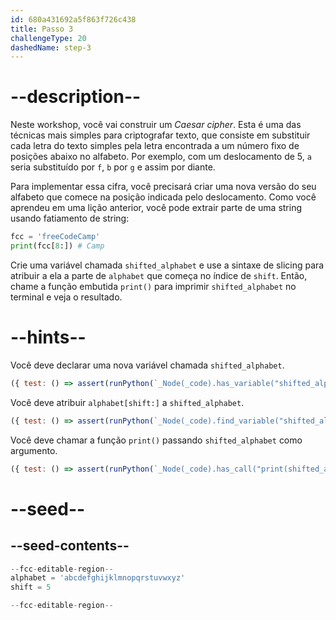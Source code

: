 ```yaml
---
id: 680a431692a5f863f726c438
title: Passo 3
challengeType: 20
dashedName: step-3
---
```


# --description--

Neste workshop, você vai construir um *Caesar cipher*. Esta é uma das técnicas mais simples para criptografar texto, que consiste em substituir cada letra do texto simples pela letra encontrada a um número fixo de posições abaixo no alfabeto. Por exemplo, com um deslocamento de 5, `a` seria substituído por `f`, `b` por `g` e assim por diante.

Para implementar essa cifra, você precisará criar uma nova versão do seu alfabeto que comece na posição indicada pelo deslocamento. Como você aprendeu em uma lição anterior, você pode extrair parte de uma string usando fatiamento de string:

```py
fcc = 'freeCodeCamp'
print(fcc[8:]) # Camp
```

Crie uma variável chamada `shifted_alphabet` e use a sintaxe de slicing para atribuir a ela a parte de `alphabet` que começa no índice de `shift`. Então, chame a função embutida `print()` para imprimir `shifted_alphabet` no terminal e veja o resultado.

# --hints--

Você deve declarar uma nova variável chamada `shifted_alphabet`.

```js
({ test: () => assert(runPython(`_Node(_code).has_variable("shifted_alphabet")`)) })

```

Você deve atribuir `alphabet[shift:]` a `shifted_alphabet`.

```js
({ test: () => assert(runPython(`_Node(_code).find_variable("shifted_alphabet").is_equivalent("shifted_alphabet = alphabet[shift:]")`)) })
```

Você deve chamar a função `print()` passando `shifted_alphabet` como argumento.

```js
({ test: () => assert(runPython(`_Node(_code).has_call("print(shifted_alphabet)")`)) })
```

# --seed--

## --seed-contents--

```py
--fcc-editable-region--
alphabet = 'abcdefghijklmnopqrstuvwxyz'
shift = 5

--fcc-editable-region--
```
